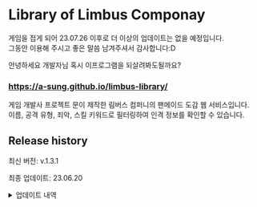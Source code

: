 Library of Limbus Componay
=====


게임을 접게 되어 23.07.26 이후로 더 이상의 업데이트는 없을 예정입니다.<br>
그동안 이용해 주시고 좋은 말씀 남겨주셔서 감사합니다:D <br>

안녕하세요 개발자님 혹시 이프로그램을 되살려봐도될까요?<br>

### https://a-sung.github.io/limbus-library/
게임 개발사 프로젝트 문이 제작한 림버스 컴퍼니의 팬메이드 도감 웹 서비스입니다.<br>
이름, 공격 유형, 죄악, 스킬 키워드로 필터링하여 인격 정보를 확인할 수 있습니다.

## Release history

최신 버전: v.1.3.1

최종 업데이트: 23.06.20

<details>
<summary>업데이트 내역</summary>

- v.1.3.1
  - 동백 이상, 출렁임 이스마일 데이터 추가

- v.1.3.0
  - 인격의 시즌 데이터 추가

- v.1.2.4
  - 장미 공방 로쟈, 뫼르소, 그레고르, 여우비 EGO 히스클리프 데이터 추가 

- v.1.2.3
  - N사 돈키호테, 싱클레어 데이터 추가

- v.1.2.2
  - 료.고.파 료슈, 그레고르 데이터 추가

- v.1.2.1
  - 리우 협회 5과 홍루, 세븐 협회 6과 부장 오티스 데이터 추가
  - 패시브 발동 조건 공명, 보유 추가

- v.1.2.0
  - 일본어, 영어 지원
  - 스킬 효과 텍스트 가시성 개선

- v.1.1.0
  - 스킬 키워드 11종 필터 추가

- v.1.0.1
  - 23.03.23(v.1.3.0) 신규 인격 정보 추가
  - 스킬 아이콘에 마우스오버하면 스킬 상세 박스까지 마우스오버 이벤트가 적용되는 오류 수정
  - 모바일에서 스킬 아이콘을 한 번 더 터치하면 스킬 상세 설명 박스가 사라지도록 개선
  - 모바일에서 스킬 테이블의 셀 내부 테두리가 보이지 않도록 수정
  - 텍스트 수정
    - 필터의 공격 타입을 유형으로 변경
    - 필터의 보유 죄악을 속성으로 변경
  - 데이터 표기 오류 수정
    
- v.1.0.0
  - 배포

</details>


<!-- ## Author
👤 **Asung** <br> 
- <a href="mailto:a.city521@gmail.com"><img src="https://img.shields.io/badge/email-EA4335?style=flat-square&logo=gmail&logoColor=white&link=mailto:a.city521@gmail.com"/></a>


<br>

## Built with  
<img src="https://img.shields.io/badge/react-61DAFB?style=flat-square&logo=react&logoColor=black"/> <img src="https://img.shields.io/badge/styled containers-DB7093?style=flat-square&logo=styled-containers&logoColor=white"/> 

 
# Getting Started with Create React App

This project was bootstrapped with [Create React App](https://github.com/facebook/create-react-app).

## Available Scripts

In the project directory, you can run:

### `npm start`

Runs the app in the development mode.\
Open [http://localhost:3000](http://localhost:3000) to view it in your browser.

The page will reload when you make changes.\
You may also see any lint errors in the console. -->
